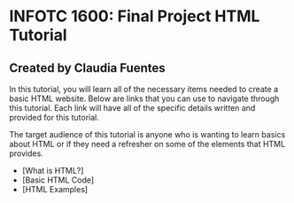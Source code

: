# INFOTC 1600: Final Project HTML Tutorial 

## Created by Claudia Fuentes

In this tutorial, you will learn all of the necessary items needed to create a basic HTML website. Below are links that you can use to navigate through this tutorial. Each link will have all of the specific details written and provided for this tutorial.

The target audience of this tutorial is anyone who is wanting to learn basics about HTML or if they need a refresher on some of the elements that HTML provides.

+ [What is HTML?]
+ [Basic HTML Code]
+ [HTML Examples]
